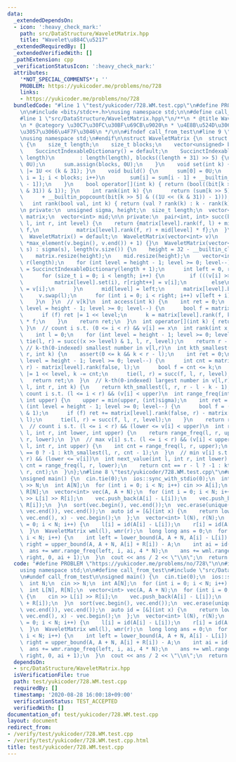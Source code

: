 ```yaml
---
data:
  _extendedDependsOn:
  - icon: ':heavy_check_mark:'
    path: src/DataStructure/WaveletMatrix.hpp
    title: "Wavelet\u884C\u5217"
  _extendedRequiredBy: []
  _extendedVerifiedWith: []
  _pathExtension: cpp
  _verificationStatusIcon: ':heavy_check_mark:'
  attributes:
    '*NOT_SPECIAL_COMMENTS*': ''
    PROBLEM: https://yukicoder.me/problems/no/728
    links:
    - https://yukicoder.me/problems/no/728
  bundledCode: "#line 1 \"test/yukicoder/728.WM.test.cpp\"\n#define PROBLEM \"https://yukicoder.me/problems/no/728\"\
    \n\n#include <bits/stdc++.h>\nusing namespace std;\n\n#define call_from_test\n\
    #line 1 \"src/DataStructure/WaveletMatrix.hpp\"\n/**\n * @title Wavelet\u884C\u5217\
    \n * @category \u30C7\u30FC\u30BF\u69CB\u9020\n * \u4E8B\u524D\u306B\u5EA7\u5727\
    \u3057\u3066\u4F7F\u3046\n */\n\n#ifndef call_from_test\n#line 9 \"src/DataStructure/WaveletMatrix.hpp\"\
    \nusing namespace std;\n#endif\n\nstruct WaveletMatrix {\n  struct SuccinctIndexableDictionary\
    \ {\n    size_t length;\n    size_t blocks;\n    vector<unsigned> bit, sum;\n\
    \    SuccinctIndexableDictionary() = default;\n    SuccinctIndexableDictionary(size_t\
    \ length)\n        : length(length), blocks((length + 31) >> 5) {\n      bit.assign(blocks,\
    \ 0U);\n      sum.assign(blocks, 0U);\n    }\n    void set(int k) { bit[k >> 5]\
    \ |= 1U << (k & 31); }\n    void build() {\n      sum[0] = 0U;\n      for (size_t\
    \ i = 1; i < blocks; i++)\n        sum[i] = sum[i - 1] + __builtin_popcount(bit[i\
    \ - 1]);\n    }\n    bool operator[](int k) { return (bool((bit[k >> 5] >> (k\
    \ & 31)) & 1)); }\n    int rank(int k) {\n      return (sum[k >> 5]\n        \
    \      + __builtin_popcount(bit[k >> 5] & ((1U << (k & 31)) - 1)));\n    }\n \
    \   int rank(bool val, int k) { return (val ? rank(k) : k - rank(k)); }\n  };\n\
    \n private:\n  unsigned sigma, height;\n  size_t length;\n  vector<SuccinctIndexableDictionary>\
    \ matrix;\n  vector<int> mid;\n\n private:\n  pair<int, int> succ(bool f, int\
    \ l, int r, int level) {\n    return {matrix[level].rank(f, l) + mid[level] *\
    \ f,\n            matrix[level].rank(f, r) + mid[level] * f};\n  }\n\n public:\n\
    \  WaveletMatrix() = default;\n  WaveletMatrix(vector<int> v)\n      : WaveletMatrix(v,\
    \ *max_element(v.begin(), v.end()) + 1) {}\n  WaveletMatrix(vector<int> v, unsigned\
    \ s) : sigma(s), length(v.size()) {\n    height = 32 - __builtin_clz(sigma);\n\
    \    matrix.resize(height);\n    mid.resize(height);\n    vector<int> l(length),\
    \ r(length);\n    for (int level = height - 1; level >= 0; level--) {\n      matrix[level]\
    \ = SuccinctIndexableDictionary(length + 1);\n      int left = 0, right = 0;\n\
    \      for (size_t i = 0; i < length; i++) {\n        if (((v[i] >> level) & 1))\n\
    \          matrix[level].set(i), r[right++] = v[i];\n        else\n          l[left++]\
    \ = v[i];\n      }\n      mid[level] = left;\n      matrix[level].build();\n \
    \     v.swap(l);\n      for (int i = 0; i < right; i++) v[left + i] = r[i];\n\
    \    }\n  }\n  // v[k]\n  int access(int k) {\n    int ret = 0;\n    for (int\
    \ level = height - 1; level >= 0; level--) {\n      bool f = matrix[level][k];\n\
    \      if (f) ret |= 1 << level;\n      k = matrix[level].rank(f, k) + mid[level]\
    \ * f;\n    }\n    return ret;\n  }\n  int operator[](int k) { return access(k);\
    \ }\n  // count i s.t. (0 <= i < r) && v[i] == x\n  int rank(int x, int r) {\n\
    \    int l = 0;\n    for (int level = height - 1; level >= 0; level--)\n     \
    \ tie(l, r) = succ((x >> level) & 1, l, r, level);\n    return r - l;\n  }\n \
    \ // k-th(0-indexed) smallest number in v[l,r)\n  int kth_smallest(int l, int\
    \ r, int k) {\n    assert(0 <= k && k < r - l);\n    int ret = 0;\n    for (int\
    \ level = height - 1; level >= 0; level--) {\n      int cnt = matrix[level].rank(false,\
    \ r) - matrix[level].rank(false, l);\n      bool f = cnt <= k;\n      if (f) ret\
    \ |= 1 << level, k -= cnt;\n      tie(l, r) = succ(f, l, r, level);\n    }\n \
    \   return ret;\n  }\n  // k-th(0-indexed) largest number in v[l,r)\n  int kth_largest(int\
    \ l, int r, int k) {\n    return kth_smallest(l, r, r - l - k - 1);\n  }\n  //\
    \ count i s.t. (l <= i < r) && (v[i] < upper)\n  int range_freq(int l, int r,\
    \ int upper) {\n    upper = min(upper, (int)sigma);\n    int ret = 0;\n    for\
    \ (int level = height - 1; level >= 0; level--) {\n      bool f = ((upper >> level)\
    \ & 1);\n      if (f) ret += matrix[level].rank(false, r) - matrix[level].rank(false,\
    \ l);\n      tie(l, r) = succ(f, l, r, level);\n    }\n    return ret;\n  }\n\
    \  // count i s.t. (l <= i < r) && (lower <= v[i] < upper)\n  int range_freq(int\
    \ l, int r, int lower, int upper) {\n    return range_freq(l, r, upper) - range_freq(l,\
    \ r, lower);\n  }\n  // max v[i] s.t. (l <= i < r) && (v[i] < upper)\n  int prev_value(int\
    \ l, int r, int upper) {\n    int cnt = range_freq(l, r, upper);\n    return cnt\
    \ == 0 ? -1 : kth_smallest(l, r, cnt - 1);\n  }\n  // min v[i] s.t. (l <= i <\
    \ r) && (lower <= v[i])\n  int next_value(int l, int r, int lower) {\n    int\
    \ cnt = range_freq(l, r, lower);\n    return cnt == r - l ? -1 : kth_smallest(l,\
    \ r, cnt);\n  }\n};\n#line 8 \"test/yukicoder/728.WM.test.cpp\"\n#undef call_from_test\n\
    \nsigned main() {\n  cin.tie(0);\n  ios::sync_with_stdio(0);\n  int N;\n  cin\
    \ >> N;\n  int A[N];\n  for (int i = 0; i < N; i++) cin >> A[i];\n  int L[N],\
    \ R[N];\n  vector<int> vec(A, A + N);\n  for (int i = 0; i < N; i++) {\n    cin\
    \ >> L[i] >> R[i];\n    vec.push_back(A[i] - L[i]);\n    vec.push_back(A[i] +\
    \ R[i]);\n  }\n  sort(vec.begin(), vec.end());\n  vec.erase(unique(vec.begin(),\
    \ vec.end()), vec.end());\n  auto id = [&](int x) {\n    return lower_bound(vec.begin(),\
    \ vec.end(), x) - vec.begin();\n  };\n  vector<int> l(N), r(N);\n  for (int i\
    \ = 0; i < N; i++) {\n    l[i] = id(A[i] - L[i]);\n    r[i] = id(A[i] + R[i]);\n\
    \  }\n  WaveletMatrix wml(l), wmr(r);\n  long long ans = 0;\n  for (int i = 0;\
    \ i < N; i++) {\n    int left = lower_bound(A, A + N, A[i] - L[i]) - A;\n    int\
    \ right = upper_bound(A, A + N, A[i] + R[i]) - A;\n    int ai = id(A[i]);\n  \
    \  ans += wmr.range_freq(left, i, ai, 4 * N);\n    ans += wml.range_freq(i + 1,\
    \ right, 0, ai + 1);\n  }\n  cout << ans / 2 << \"\\n\";\n  return 0;\n}\n"
  code: "#define PROBLEM \"https://yukicoder.me/problems/no/728\"\n\n#include <bits/stdc++.h>\n\
    using namespace std;\n\n#define call_from_test\n#include \"src/DataStructure/WaveletMatrix.hpp\"\
    \n#undef call_from_test\n\nsigned main() {\n  cin.tie(0);\n  ios::sync_with_stdio(0);\n\
    \  int N;\n  cin >> N;\n  int A[N];\n  for (int i = 0; i < N; i++) cin >> A[i];\n\
    \  int L[N], R[N];\n  vector<int> vec(A, A + N);\n  for (int i = 0; i < N; i++)\
    \ {\n    cin >> L[i] >> R[i];\n    vec.push_back(A[i] - L[i]);\n    vec.push_back(A[i]\
    \ + R[i]);\n  }\n  sort(vec.begin(), vec.end());\n  vec.erase(unique(vec.begin(),\
    \ vec.end()), vec.end());\n  auto id = [&](int x) {\n    return lower_bound(vec.begin(),\
    \ vec.end(), x) - vec.begin();\n  };\n  vector<int> l(N), r(N);\n  for (int i\
    \ = 0; i < N; i++) {\n    l[i] = id(A[i] - L[i]);\n    r[i] = id(A[i] + R[i]);\n\
    \  }\n  WaveletMatrix wml(l), wmr(r);\n  long long ans = 0;\n  for (int i = 0;\
    \ i < N; i++) {\n    int left = lower_bound(A, A + N, A[i] - L[i]) - A;\n    int\
    \ right = upper_bound(A, A + N, A[i] + R[i]) - A;\n    int ai = id(A[i]);\n  \
    \  ans += wmr.range_freq(left, i, ai, 4 * N);\n    ans += wml.range_freq(i + 1,\
    \ right, 0, ai + 1);\n  }\n  cout << ans / 2 << \"\\n\";\n  return 0;\n}"
  dependsOn:
  - src/DataStructure/WaveletMatrix.hpp
  isVerificationFile: true
  path: test/yukicoder/728.WM.test.cpp
  requiredBy: []
  timestamp: '2020-08-28 16:00:18+09:00'
  verificationStatus: TEST_ACCEPTED
  verifiedWith: []
documentation_of: test/yukicoder/728.WM.test.cpp
layout: document
redirect_from:
- /verify/test/yukicoder/728.WM.test.cpp
- /verify/test/yukicoder/728.WM.test.cpp.html
title: test/yukicoder/728.WM.test.cpp
---
```

